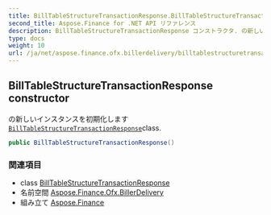 ```yaml
---
title: BillTableStructureTransactionResponse.BillTableStructureTransactionResponse
second_title: Aspose.Finance for .NET API リファレンス
description: BillTableStructureTransactionResponse コンストラクタ. の新しいインスタンスを初期化しますBillTableStructureTransactionResponseclass.
type: docs
weight: 10
url: /ja/net/aspose.finance.ofx.billerdelivery/billtablestructuretransactionresponse/billtablestructuretransactionresponse/
---
```

## BillTableStructureTransactionResponse constructor

の新しいインスタンスを初期化します[`BillTableStructureTransactionResponse`](../)class.

```csharp
public BillTableStructureTransactionResponse()
```

### 関連項目

* class [BillTableStructureTransactionResponse](../)
* 名前空間 [Aspose.Finance.Ofx.BillerDelivery](../../billtablestructuretransactionresponse/)
* 組み立て [Aspose.Finance](../../../)


